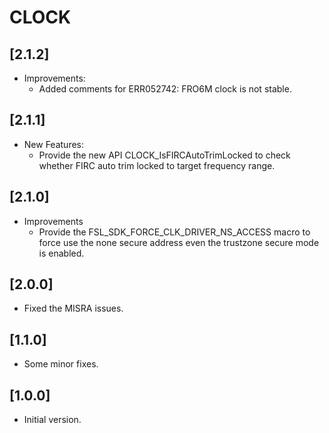 # CLOCK

## [2.1.2]

- Improvements:
  - Added comments for ERR052742: FRO6M clock is not stable.

## [2.1.1]

- New Features:
  - Provide the new API CLOCK_IsFIRCAutoTrimLocked to check whether FIRC auto trim locked to target frequency range.

## [2.1.0]

- Improvements
  - Provide the FSL_SDK_FORCE_CLK_DRIVER_NS_ACCESS macro to force use the none secure address even the trustzone secure mode is enabled.

## [2.0.0]

- Fixed the MISRA issues.

## [1.1.0]

- Some minor fixes.

## [1.0.0]

- Initial version.
